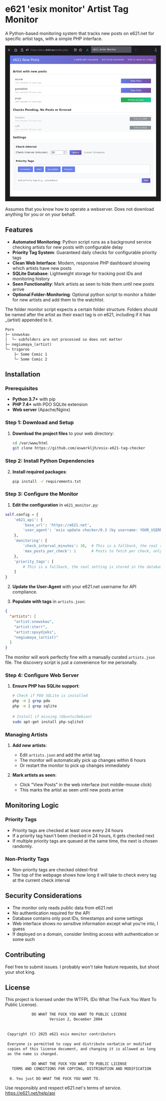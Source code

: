 # e621 'esix monitor' Artist Tag Monitor

A Python-based monitoring system that tracks new posts on e621.net for specific artist tags, with a simple PHP interface.

![Logo](./preview.png?)

Assumes that you know how to operate a webserver. Does not download anything for you or on your behalf.

## Features

- **Automated Monitoring**: Python script runs as a background service checking artists for new posts with configurable delay
- **Priority Tag System**: Guaranteed daily checks for configurable priority tags
- **Clean Web Interface**: Modern, responsive PHP dashboard showing which artists have new posts
- **SQLite Database**: Lightweight storage for tracking post IDs and monitoring history
- **Seen Functionality**: Mark artists as seen to hide them until new posts arrive
- **Optional Folder-Monitoring**: Optional python script to monitor a folder for new artists and add them to the watchlist.

The folder monitor script expects a certain folder structure. Folders should be named after the artist as their exact tag is on e621, including if it has _(artist) appended to it. 

```
Porn
├─ snowskau
│  └─ subfolders are not processed so does not matter
├─ negiumaya_(artist)
└─ trigaroo
    ├─ Some Comic 1
    └─ Some Comic 2
```

## Installation

### Prerequisites

- **Python 3.7+** with pip
- **PHP 7.4+** with PDO SQLite extension
- **Web server** (Apache/Nginx)

### Step 1: Download and Setup

1. **Download the project files** to your web directory:
   ```bash
   cd /var/www/html
   git clone https://github.com/aswerkljh/esix-e621-tag-checker
   ```

### Step 2: Install Python Dependencies

2. **Install required packages**:
   ```bash
   pip install -r requirements.txt
   ```

### Step 3: Configure the Monitor

1. **Edit the configuration** in `e621_monitor.py`:
```python
self.config = {
    'e621_api': {
        'base_url': 'https://e621.net',
        'user_agent': 'esix update checker/0.3 (by username: YOUR_USERNAME | email: YOUR_EMAIL)'
    },
    'monitoring': {
        'check_interval_minutes': 30,  # This is a fallback, the real setting is stored in the database
        'max_posts_per_check': 1       # Posts to fetch per check, only 1 is needed so do not edit this     TODO: remove
    },
    'priority_tags': [
        # This is a fallback, the real setting is stored in the database
    ]
}
```

2. **Update the User-Agent** with your e621.net username for API compliance.

3. **Populate with tags** in `artists.json`:
```json
{
  "artists": [
    "artist:snowskau",
    "artist:sterr",
    "artist:spuydjeks",
    "negiumaya_(artist)"
  ]
}
```

The monitor will work perfectly fine with a manually curated `artists.json` file. The discovery script is just a convenience for me personally. 

### Step 4: Configure Web Server

1. **Ensure PHP has SQLite support**:
   ```bash
   # Check if PDO SQLite is installed
   php -m | grep pdo
   php -m | grep sqlite
   
   # Install if missing (Ubuntu/Debian)
   sudo apt-get install php-sqlite3
   ```

### Managing Artists

1. **Add new artists**:
   - Edit `artists.json` and add the artist tag
   - The monitor will automatically pick up changes within 6 hours
   - Or restart the monitor to pick up changes immediately

2. **Mark artists as seen**:
   - Click "View Posts" in the web interface (not middle-mouse click)
   - This marks the artist as seen until new posts arrive


## Monitoring Logic

### Priority Tags
- Priority tags are checked at least once every 24 hours
- If a priority tag hasn't been checked in 24 hours, it gets checked next
- If multiple priority tags are queued at the same time, the next is chosen randomly.

### Non-Priority Tags
- Non-priority tags are checked oldest-first
- The top of the webpage shows how long it will take to check every tag at the current check interval

## Security Considerations

- The monitor only reads public data from e621.net
- No authentication required for the API
- Database contains only post IDs, timestamps and some settings
- Web interface shows no sensitive information except what you're into, I guess
- If deployed on a domain, consider limiting access with authentication or some such


## Contributing

Feel free to submit issues. I probably won't take feature requests, but shoot your shot king.

## License

This project is licensed under the WTFPL (Do What The Fuck You Want To Public License).

```
            DO WHAT THE FUCK YOU WANT TO PUBLIC LICENSE
                    Version 2, December 2004


 Copyright (C) 2025 e621 esix monitor contributors

 Everyone is permitted to copy and distribute verbatim or modified
 copies of this license document, and changing it is allowed as long
 as the name is changed.

            DO WHAT THE FUCK YOU WANT TO PUBLIC LICENSE
   TERMS AND CONDITIONS FOR COPYING, DISTRIBUTION AND MODIFICATION

  0. You just DO WHAT THE FUCK YOU WANT TO.
```

Use responsibly and respect e621.net's terms of service. https://e621.net/help/api
